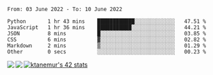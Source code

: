 <!--START_SECTION:waka-->

```text
From: 03 June 2022 - To: 10 June 2022

Python       1 hr 43 mins    ████████████░░░░░░░░░░░░░   47.51 %
JavaScript   1 hr 36 mins    ███████████░░░░░░░░░░░░░░   44.21 %
JSON         8 mins          █░░░░░░░░░░░░░░░░░░░░░░░░   03.85 %
CSS          6 mins          ▓░░░░░░░░░░░░░░░░░░░░░░░░   02.82 %
Markdown     2 mins          ▒░░░░░░░░░░░░░░░░░░░░░░░░   01.29 %
Other        0 secs          ░░░░░░░░░░░░░░░░░░░░░░░░░   00.23 %
```

<!--END_SECTION:waka-->
<a href="https://github.com/anuraghazra/github-readme-stats">
  <img align="left" src="https://github-readme-stats.vercel.app/api?username=Tanesan&count_private=true&show_icons=true" />
<img align="left" src="https://github-readme-stats.vercel.app/api/top-langs/?username=Tanesan" />
</a>

[![ktanemur's 42 stats](https://badge42.vercel.app/api/v2/cl1wslf6s002109l771rng2w8/stats?cursusId=21&coalitionId=62)](https://github.com/JaeSeoKim/badge42)
